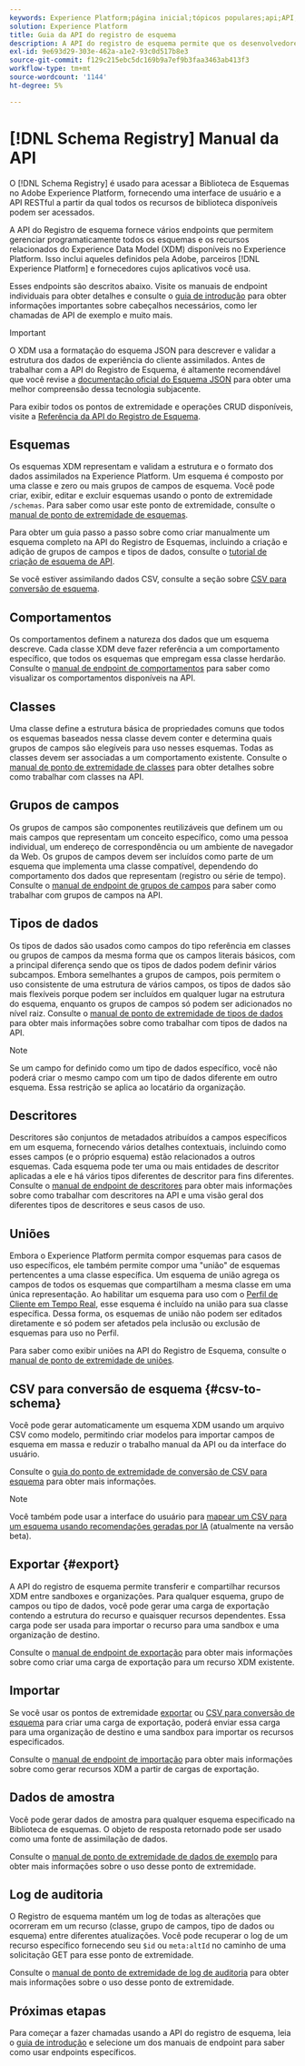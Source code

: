 ```yaml
---
keywords: Experience Platform;página inicial;tópicos populares;api;API;XDM;sistema XDM;modelo de dados de experiência;modelo de dados de experiência;modelo de dados de experiência;modelo de dados;modelo de dados;modelo de dados;registro de esquemas;Registro de esquemas;
solution: Experience Platform
title: Guia da API do registro de esquema
description: A API do registro de esquema permite que os desenvolvedores gerenciem programaticamente todos os esquemas e recursos relacionados do Experience Data Model (XDM) no Adobe Experience Platform. Siga este manual para saber como executar operações importantes usando a API.
exl-id: 9e693d29-303e-462a-a1e2-93c0d517b8e3
source-git-commit: f129c215ebc5dc169b9a7ef9b3faa3463ab413f3
workflow-type: tm+mt
source-wordcount: '1144'
ht-degree: 5%

---
```


# [!DNL Schema Registry] Manual da API

O [!DNL Schema Registry] é usado para acessar a Biblioteca de Esquemas no Adobe Experience Platform, fornecendo uma interface de usuário e a API RESTful a partir da qual todos os recursos de biblioteca disponíveis podem ser acessados.

A API do Registro de esquema fornece vários endpoints que permitem gerenciar programaticamente todos os esquemas e os recursos relacionados do Experience Data Model (XDM) disponíveis no Experience Platform. Isso inclui aqueles definidos pela Adobe, parceiros [!DNL Experience Platform] e fornecedores cujos aplicativos você usa.

Esses endpoints são descritos abaixo. Visite os manuais de endpoint individuais para obter detalhes e consulte o [guia de introdução](./getting-started.md) para obter informações importantes sobre cabeçalhos necessários, como ler chamadas de API de exemplo e muito mais.

>[!IMPORTANT]
>
>O XDM usa a formatação do esquema JSON para descrever e validar a estrutura dos dados de experiência do cliente assimilados. Antes de trabalhar com a API do Registro de Esquema, é altamente recomendável que você revise a [documentação oficial do Esquema JSON](https://json-schema.org/) para obter uma melhor compreensão dessa tecnologia subjacente.

Para exibir todos os pontos de extremidade e operações CRUD disponíveis, visite a [Referência da API do Registro de Esquema](https://www.adobe.io/experience-platform-apis/references/schema-registry/).

## Esquemas

Os esquemas XDM representam e validam a estrutura e o formato dos dados assimilados na Experience Platform. Um esquema é composto por uma classe e zero ou mais grupos de campos de esquema. Você pode criar, exibir, editar e excluir esquemas usando o ponto de extremidade `/schemas`. Para saber como usar este ponto de extremidade, consulte o [manual de ponto de extremidade de esquemas](./schemas.md).

Para obter um guia passo a passo sobre como criar manualmente um esquema completo na API do Registro de Esquemas, incluindo a criação e adição de grupos de campos e tipos de dados, consulte o [tutorial de criação de esquema de API](../tutorials/create-schema-api.md).

Se você estiver assimilando dados CSV, consulte a seção sobre [CSV para conversão de esquema](#csv-to-schema).

## Comportamentos

Os comportamentos definem a natureza dos dados que um esquema descreve. Cada classe XDM deve fazer referência a um comportamento específico, que todos os esquemas que empregam essa classe herdarão. Consulte o [manual de endpoint de comportamentos](./behaviors.md) para saber como visualizar os comportamentos disponíveis na API.

## Classes

Uma classe define a estrutura básica de propriedades comuns que todos os esquemas baseados nessa classe devem conter e determina quais grupos de campos são elegíveis para uso nesses esquemas. Todas as classes devem ser associadas a um comportamento existente. Consulte o [manual de ponto de extremidade de classes](./classes.md) para obter detalhes sobre como trabalhar com classes na API.

## Grupos de campos

Os grupos de campos são componentes reutilizáveis que definem um ou mais campos que representam um conceito específico, como uma pessoa individual, um endereço de correspondência ou um ambiente de navegador da Web. Os grupos de campos devem ser incluídos como parte de um esquema que implementa uma classe compatível, dependendo do comportamento dos dados que representam (registro ou série de tempo). Consulte o [manual de endpoint de grupos de campos](./field-groups.md) para saber como trabalhar com grupos de campos na API.

## Tipos de dados

Os tipos de dados são usados como campos do tipo referência em classes ou grupos de campos da mesma forma que os campos literais básicos, com a principal diferença sendo que os tipos de dados podem definir vários subcampos. Embora semelhantes a grupos de campos, pois permitem o uso consistente de uma estrutura de vários campos, os tipos de dados são mais flexíveis porque podem ser incluídos em qualquer lugar na estrutura do esquema, enquanto os grupos de campos só podem ser adicionados no nível raiz. Consulte o [manual de ponto de extremidade de tipos de dados](./data-types.md) para obter mais informações sobre como trabalhar com tipos de dados na API.

>[!NOTE]
>
>Se um campo for definido como um tipo de dados específico, você não poderá criar o mesmo campo com um tipo de dados diferente em outro esquema. Essa restrição se aplica ao locatário da organização.

## Descritores

Descritores são conjuntos de metadados atribuídos a campos específicos em um esquema, fornecendo vários detalhes contextuais, incluindo como esses campos (e o próprio esquema) estão relacionados a outros esquemas. Cada esquema pode ter uma ou mais entidades de descritor aplicadas a ele e há vários tipos diferentes de descritor para fins diferentes. Consulte o [manual de endpoint de descritores](./descriptors.md) para obter mais informações sobre como trabalhar com descritores na API e uma visão geral dos diferentes tipos de descritores e seus casos de uso.

## Uniões

Embora o Experience Platform permita compor esquemas para casos de uso específicos, ele também permite compor uma &quot;união&quot; de esquemas pertencentes a uma classe específica. Um esquema de união agrega os campos de todos os esquemas que compartilham a mesma classe em uma única representação. Ao habilitar um esquema para uso com o [Perfil de Cliente em Tempo Real](../../profile/home.md), esse esquema é incluído na união para sua classe específica. Dessa forma, os esquemas de união não podem ser editados diretamente e só podem ser afetados pela inclusão ou exclusão de esquemas para uso no Perfil.

Para saber como exibir uniões na API do Registro de Esquema, consulte o [manual de ponto de extremidade de uniões](./unions.md).

## CSV para conversão de esquema {#csv-to-schema}

Você pode gerar automaticamente um esquema XDM usando um arquivo CSV como modelo, permitindo criar modelos para importar campos de esquema em massa e reduzir o trabalho manual da API ou da interface do usuário.

Consulte o [guia do ponto de extremidade de conversão de CSV para esquema](./export.md) para obter mais informações.

>[!NOTE]
>
>Você também pode usar a interface do usuário para [mapear um CSV para um esquema usando recomendações geradas por IA](../../ingestion/tutorials/map-csv/recommendations.md) (atualmente na versão beta).

## Exportar {#export}

A API do registro de esquema permite transferir e compartilhar recursos XDM entre sandboxes e organizações. Para qualquer esquema, grupo de campos ou tipo de dados, você pode gerar uma carga de exportação contendo a estrutura do recurso e quaisquer recursos dependentes. Essa carga pode ser usada para importar o recurso para uma sandbox e uma organização de destino.

Consulte o [manual de endpoint de exportação](./export.md) para obter mais informações sobre como criar uma carga de exportação para um recurso XDM existente.

## Importar

Se você usar os pontos de extremidade [exportar](#export) ou [CSV para conversão de esquema](./import.md) para criar uma carga de exportação, poderá enviar essa carga para uma organização de destino e uma sandbox para importar os recursos especificados.

Consulte o [manual de endpoint de importação](./export.md) para obter mais informações sobre como gerar recursos XDM a partir de cargas de exportação.

## Dados de amostra

Você pode gerar dados de amostra para qualquer esquema especificado na Biblioteca de esquemas. O objeto de resposta retornado pode ser usado como uma fonte de assimilação de dados.

Consulte o [manual de ponto de extremidade de dados de exemplo](./sample-data.md) para obter mais informações sobre o uso desse ponto de extremidade.

## Log de auditoria

O Registro de esquema mantém um log de todas as alterações que ocorreram em um recurso (classe, grupo de campos, tipo de dados ou esquema) entre diferentes atualizações. Você pode recuperar o log de um recurso específico fornecendo seu `$id` ou `meta:altId` no caminho de uma solicitação GET para esse ponto de extremidade.

Consulte o [manual de ponto de extremidade de log de auditoria](./audit-log.md) para obter mais informações sobre o uso desse ponto de extremidade.

## Próximas etapas

Para começar a fazer chamadas usando a API do registro de esquema, leia o [guia de introdução](./getting-started.md) e selecione um dos manuais de endpoint para saber como usar endpoints específicos.
